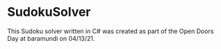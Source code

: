 # SudokuSolver
This Sudoku solver written in C# was created as part of the Open Doors Day at baramundi on 04/13/21.
